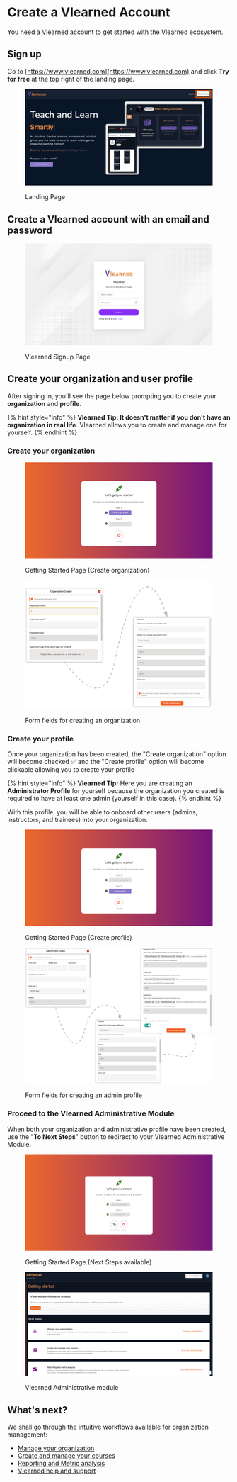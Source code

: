 # Create a Vlearned Account

You need a Vlearned account to get started with the Vlearned ecosystem.&#x20;

## Sign up

Go to [https://www.vlearned.com](https://www.vlearned.com) and click **Try for free** at the top right of the landing page.

<figure><img src="../../.gitbook/assets/Try for Free.png" alt="Vlearned Landing Page"><figcaption><p>Landing Page</p></figcaption></figure>

## Create a Vlearned account with an email and password

<figure><img src="../../.gitbook/assets/Screenshot 2023-01-14 at 12.07.08 AM.png" alt="Vlearned Signup page"><figcaption><p>Vlearned Signup Page</p></figcaption></figure>

## Create your organization and user profile

After signing in, you'll see the page below prompting you to create your **organization** and **profile**.

{% hint style="info" %}
**Vlearned Tip: It doesn't matter if you don't have an organization in real life**. Vlearned allows you to create and manage one for yourself.
{% endhint %}

### Create your organization

<figure><img src="../../.gitbook/assets/Screenshot 2023-01-14 at 12.14.20 AM.png" alt=""><figcaption><p>Getting Started Page (Create organization)</p></figcaption></figure>

<figure><img src="../../.gitbook/assets/Organization Create.png" alt="Create Vlearned Organization Metric Fields"><figcaption><p>Form fields for creating an organization</p></figcaption></figure>

### Create your profile

Once your organization has been created, the "Create organization" option will become checked ✅ and the "Create profile" option will become clickable allowing you to create your profile

{% hint style="info" %}
**Vlearned Tip:** Here you are creating an **Administrator Profile** for yourself because the organization you created is required to have at least one admin (yourself in this case).&#x20;
{% endhint %}

With this profile, you will be able to onboard other users (admins, instructors, and trainees) into your organization.

<figure><img src="../../.gitbook/assets/Screenshot 2023-01-14 at 12.53.53 AM.png" alt=""><figcaption><p>Getting Started Page (Create profile) </p></figcaption></figure>

<figure><img src="../../.gitbook/assets/Profile Create.png" alt=""><figcaption><p>Form fields for creating an admin profile</p></figcaption></figure>

### Proceed to the Vlearned Administrative Module

When both your organization and administrative profile have been created, use the "**To Next Steps**" button to redirect to your Vlearned Administrative Module.

<figure><img src="../../.gitbook/assets/Screenshot 2023-01-14 at 1.10.23 AM.png" alt=""><figcaption><p>Getting Started Page (Next Steps available) </p></figcaption></figure>

<figure><img src="../../.gitbook/assets/Screenshot 2023-01-14 at 1.17.06 AM.png" alt=""><figcaption><p>Vlearned Administrative module</p></figcaption></figure>

## **What's next?**

We shall go through the intuitive workflows available for organization management:

* [Manage your organization](vlearned-administrative-module/manage-your-organization/)
* [Create and manage your courses](vlearned-administrative-module/create-and-manage-your-courses/)
* [Reporting and Metric analysis](broken-reference)
* [Vlearned help and support](../../vlearned-help-and-support.md)
